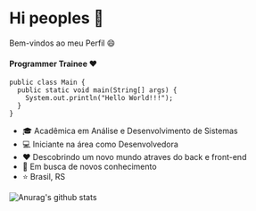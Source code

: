 # Hi peoples :wave:

Bem-vindos ao meu Perfil :smile:

#### Programmer Trainee :heart:
```
public class Main {
  public static void main(String[] args) {
    System.out.println("Hello World!!!");
  }
} 
```

- :mortar_board: Acadêmica em Análise e Desenvolvimento de Sistemas
- :computer: Iniciante na área como Desenvolvedora
- :heart: Descobrindo um novo mundo atraves do back e front-end
- :rocket: Em busca de novos conhecimento
- :star: Brasil, RS

![Anurag's github stats](https://github-readme-stats.vercel.app/api?username=TaisAntunes&show_icons=true&theme=radical)


<!--
**tais-antunes/tais-antunes** is a ✨ _special_ ✨ repository because its `README.md` (this file) appears on your GitHub profile.

Here are some ideas to get you started:

- 🔭 I’m currently working on ...
- 🌱 I’m currently learning ...
- 👯 I’m looking to collaborate on ...
- 🤔 I’m looking for help with ...
- 💬 Ask me about ...
- 📫 How to reach me: ...
- 😄 Pronouns: ...
- ⚡ Fun fact: ...
-->
